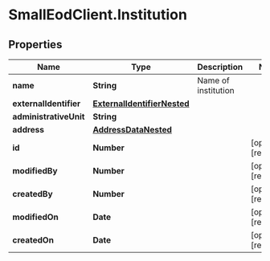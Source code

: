 # SmallEodClient.Institution

## Properties

Name | Type | Description | Notes
------------ | ------------- | ------------- | -------------
**name** | **String** | Name of institution | 
**externalIdentifier** | [**ExternalIdentifierNested**](ExternalIdentifierNested.md) |  | 
**administrativeUnit** | **String** |  | 
**address** | [**AddressDataNested**](AddressDataNested.md) |  | 
**id** | **Number** |  | [optional] [readonly] 
**modifiedBy** | **Number** |  | [optional] [readonly] 
**createdBy** | **Number** |  | [optional] [readonly] 
**modifiedOn** | **Date** |  | [optional] [readonly] 
**createdOn** | **Date** |  | [optional] [readonly] 


